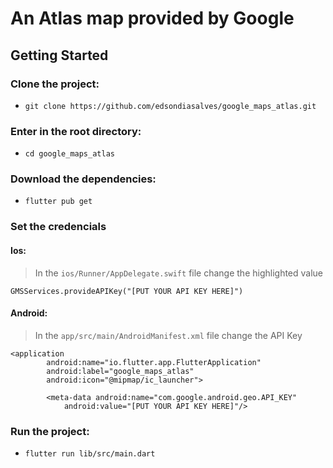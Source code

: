 <h1>An Atlas map provided by Google</h1>

## Getting Started

### Clone the project:
* `git clone https://github.com/edsondiasalves/google_maps_atlas.git`
### Enter in the root directory: 
- `cd google_maps_atlas`
### Download the dependencies:
* `flutter pub get`
### Set the credencials
#### Ios:
> In the `ios/Runner/AppDelegate.swift` file change the highlighted value
```
GMSServices.provideAPIKey("[PUT YOUR API KEY HERE]")
```

#### Android:
> In the `app/src/main/AndroidManifest.xml` file change the API Key

```
<application
        android:name="io.flutter.app.FlutterApplication"
        android:label="google_maps_atlas"
        android:icon="@mipmap/ic_launcher">

        <meta-data android:name="com.google.android.geo.API_KEY"
            android:value="[PUT YOUR API KEY HERE]"/>

```
### Run the project:
* `flutter run lib/src/main.dart`